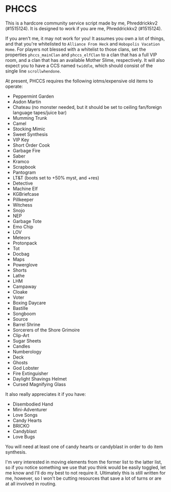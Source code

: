 # PHCCS

This is a hardcore community service script made by me, Phreddrickkv2 (#1515124). It is designed to work if you are me, Phreddrickkv2 (#1515124).

If you aren't me, it may not work for you! It assumes you own a lot of things, and that you're whitelisted to `Alliance From Heck` and `Hobopolis Vacation Home`. For players not blessed with a whitelist to those clans, set the properties `phccs_mainClan` and `phccs_elfClan` to a clan that has a full VIP room, and a clan that has an available Mother Slime, respectively. It will also expect you to have a CCS named `twiddle`, which should consist of the single line `scrollwhendone`.

At present, PHCCS requires the following iotms/expensive old items to operate:
 * Peppermint Garden
 * Asdon Martin
 * Chateau (no monster needed, but it should be set to ceiling fan/foreign language tapes/juice bar)
 * Mumming Trunk
 * Camel
 * Stocking Mimic
 * Sweet Synthesis
 * VIP Key
 * Short Order Cook
 * Garbage Fire
 * Saber
 * Kramco
 * Scrapbook
 * Pantogram
 * LT&T  (boots set to +50% myst, and +res)
 * Detective
 * Machine Elf
 * KGBriefcase
 * Pillkeeper
 * Witchess
 * Snojo
 * NEP
 * Garbage Tote
 * Emo Chip
 * LOV
 * Meteors
 * Protonpack
 * Tot
 * Docbag
 * Maps
 * Powerglove
 * Shorts
 * Lathe
 * LHM
 * Campaway
 * Cloake
 * Voter
 * Boxing Daycare
 * Bastille
 * Songboom
 * Source
 * Barrel Shrine
 * Sorcerers of the Shore Grimoire
 * Clip-Art
 * Sugar Sheets
 * Candles
 * Numberology
 * Deck
 * Ghosts
 * God Lobster
 * Fire Extinguisher
 * Daylight Shavings Helmet
 * Cursed Magnifying Glass
 
 It also really appreciates it if you have:
  * Disembodied Hand
  * Mini-Adventurer
  * Love Songs
  * Candy Hearts
  * BRICKO
  * Candyblast
  * Love Bugs
 
 You will need at least one of candy hearts or candyblast in order to do item synthesis.
 
  I'm very interested in moving elements from the former list to the latter list, so if you notice something we use that you think would be easily toggled, let me know and I'll do my best to not require it. Ultimately this is still written for me, however, so I won't be cutting resources that save a lot of turns or are at all involved in routing.
